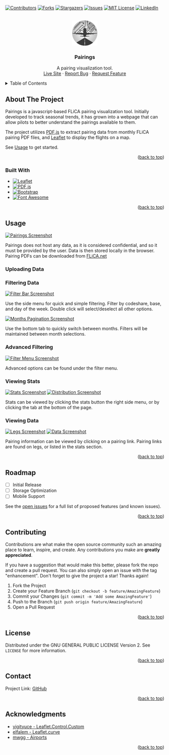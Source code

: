 <!-- Improved compatibility of back to top link: See: https://github.com/othneildrew/Best-README-Template/pull/73 -->
<a name="readme-top"></a>
<!--
*** Thanks for checking out the Best-README-Template. If you have a suggestion
*** that would make this better, please fork the repo and create a pull request
*** or simply open an issue with the tag "enhancement".
*** Don't forget to give the project a star!
*** Thanks again! Now go create something AMAZING! :D
-->



<!-- PROJECT SHIELDS -->
<!--
*** I'm using markdown "reference style" links for readability.
*** Reference links are enclosed in brackets [ ] instead of parentheses ( ).
*** See the bottom of this document for the declaration of the reference variables
*** for contributors-url, forks-url, etc. This is an optional, concise syntax you may use.
*** https://www.markdownguide.org/basic-syntax/#reference-style-links
-->
[![Contributors][contributors-shield]][contributors-url]
[![Forks][forks-shield]][forks-url]
[![Stargazers][stars-shield]][stars-url]
[![Issues][issues-shield]][issues-url]
[![MIT License][license-shield]][license-url]
[![LinkedIn][linkedin-shield]][linkedin-url]



<!-- PROJECT LOGO -->
<br />
<div align="center">
  <a href="https://github.com/DaveBC/pairings">
    <img src="assets/images/logo.png" alt="Logo" width="80" height="80">
  </a>

<h3 align="center">Pairings</h3>

  <p align="center">
    A pairing visualization tool.
    <br />
    <a href="https://davebc.github.io/pairings/">Live Site</a>
    ·
    <a href="https://github.com/DaveBC/pairings/issues">Report Bug</a>
    ·
    <a href="https://github.com/DaveBC/pairings/issues">Request Feature</a>
  </p>
</div>



<!-- TABLE OF CONTENTS -->
<details>
  <summary>Table of Contents</summary>
  <ol>
    <li>
      <a href="#about-the-project">About The Project</a>
      <ul>
        <li><a href="#built-with">Built With</a></li>
      </ul>
    </li>
    <li><a href="#usage">Usage</a></li>
    <li><a href="#roadmap">Roadmap</a></li>
    <li><a href="#contributing">Contributing</a></li>
    <li><a href="#license">License</a></li>
    <li><a href="#contact">Contact</a></li>
    <li><a href="#acknowledgments">Acknowledgments</a></li>
  </ol>
</details>



<!-- ABOUT THE PROJECT -->
## About The Project

<!-- [![Product Name Screen Shot][product-screenshot]](https://example.com) -->

Pairings is a javascript-based FLiCA pairing visualization tool. Initially developed to track seasonal trends, it has grown into a webpage that can allow pilots to better understand the pairings available to them.

The project utilizes [PDF.js][PDF.js-url] to extract pairing data from monthly FLiCA pairing PDF files, and [Leaflet][Leaflet-url] to display the flights on a map.

See <a href="#usage">Usage</a> to get started.

<p align="right">(<a href="#readme-top">back to top</a>)</p>



### Built With

* [![Leaflet][Leaflet]][Leaflet-url]
* [![PDF.js][PDF.js]][PDF.js-url]
* [![Bootstrap][Bootstrap.com]][Bootstrap-url]
* [![Font Awesome][Font Awesome]][Font Awesome-url]

<p align="right">(<a href="#readme-top">back to top</a>)</p>

<!-- USAGE EXAMPLES -->
## Usage

[![Pairings Screenshot][product-screenshot]](https://davebc.github.io/pairings)

Pairings does not host any data, as it is considered confidential, and so it must be provided by the user. Data is then stored locally in the browser.
Pairing PDFs can be downloaded from [FLiCA.net](https://flica.net)

### Uploading Data

### Filtering Data

[![Filter Bar Screenshot][filter-bar-screenshot]](https://davebc.github.io/pairings)

Use the side menu for quick and simple filtering. Filter by codeshare, base, and day of the week.
Double click will select/deselect all other options.

[![Months Pagination Screenshot][months-screenshot]](https://davebc.github.io/pairings)

Use the bottom tab to quickly switch between months. Filters will be maintained between month selections.

### Advanced Filtering

[![Filter Menu Screenshot][filter-menu-screenshot]](https://davebc.github.io/pairings)

Advanced options can be found under the filter menu.

### Viewing Stats

[![Stats Screenshot][stats-screenshot]](https://davebc.github.io/pairings)
[![Distribution Screenshot][distribution-screenshot]](https://davebc.github.io/pairings)

Stats can be viewed by clicking the stats button the right side menu, or by clicking the tab at the bottom of the page.

### Viewing Data

[![Legs Screenshot][leg-screenshot]](https://davebc.github.io/pairings)
[![Data Screenshot][data-screenshot]](https://davebc.github.io/pairings)

Pairing information can be viewed by clicking on a pairing link. Pairing links are found on legs, or listed in the stats section.

<p align="right">(<a href="#readme-top">back to top</a>)</p>



<!-- ROADMAP -->
## Roadmap

- [ ] Initial Release
- [ ] Storage Optimization
- [ ] Mobile Support

See the [open issues](https://github.com/DaveBC/pairings/issues) for a full list of proposed features (and known issues).

<p align="right">(<a href="#readme-top">back to top</a>)</p>



<!-- CONTRIBUTING -->
## Contributing

Contributions are what make the open source community such an amazing place to learn, inspire, and create. Any contributions you make are **greatly appreciated**.

If you have a suggestion that would make this better, please fork the repo and create a pull request. You can also simply open an issue with the tag "enhancement".
Don't forget to give the project a star! Thanks again!

1. Fork the Project
2. Create your Feature Branch (`git checkout -b feature/AmazingFeature`)
3. Commit your Changes (`git commit -m 'Add some AmazingFeature'`)
4. Push to the Branch (`git push origin feature/AmazingFeature`)
5. Open a Pull Request

<p align="right">(<a href="#readme-top">back to top</a>)</p>



<!-- LICENSE -->
## License

Distributed under the GNU GENERAL PUBLIC LICENSE Version 2. See `LICENSE` for more information.

<p align="right">(<a href="#readme-top">back to top</a>)</p>



<!-- CONTACT -->
## Contact

Project Link: [GitHub](https://github.com/DaveBC/pairings/)

<p align="right">(<a href="#readme-top">back to top</a>)</p>



<!-- ACKNOWLEDGMENTS -->
## Acknowledgments

* [yigityuce - Leaflet.Control.Custom](https://github.com/yigityuce/Leaflet.Control.Custom)
* [elfalem - Leaflet.curve](https://github.com/elfalem/Leaflet.curve)
* [mwgg - Airports](https://github.com/mwgg/Airports)

<p align="right">(<a href="#readme-top">back to top</a>)</p>



<!-- MARKDOWN LINKS & IMAGES -->
<!-- https://www.markdownguide.org/basic-syntax/#reference-style-links -->
[contributors-shield]: https://img.shields.io/github/contributors/DaveBC/pairings.svg?style=for-the-badge
[contributors-url]: https://github.com/DaveBC/pairings/graphs/contributors
[forks-shield]: https://img.shields.io/github/forks/DaveBC/pairings.svg?style=for-the-badge
[forks-url]: https://github.com/DaveBC/pairings/network/members
[stars-shield]: https://img.shields.io/github/stars/DaveBC/pairings.svg?style=for-the-badge
[stars-url]: https://github.com/DaveBC/pairings/stargazers
[issues-shield]: https://img.shields.io/github/issues/DaveBC/pairings.svg?style=for-the-badge
[issues-url]: https://github.com/DaveBC/pairings/issues
[license-shield]: https://img.shields.io/github/license/DaveBC/pairings.svg?style=for-the-badge
[license-url]: https://github.com/DaveBC/pairings/blob/master/LICENSE.txt
[linkedin-shield]: https://img.shields.io/badge/-LinkedIn-black.svg?style=for-the-badge&logo=linkedin&colorB=555
[linkedin-url]: https://linkedin.com/in/davidbanwellclode
[product-screenshot]: images/screenshots/fullscreen.jpg
[months-screenshot]: images/screenshots/months.jpg
[stats-screenshot]: images/screenshots/stats.jpg
[distribution-screenshot]: images/screenshots/distributions.jpg
[leg-screenshot]: images/screenshots/legs.jpg
[data-screenshot]: images/screenshots/pairing.jpg
[filter-menu-screenshot]: images/screenshots/filter_menu.jpg
[filter-bar-screenshot]: images/screenshots/filter_expand.png
[Leaflet]: https://img.shields.io/static/v1?style=for-the-badge&message=Leaflet&color=199900&logo=Leaflet&logoColor=FFFFFF&label=
[Leaflet-url]: https://leafletjs.com/
[Bootstrap.com]: https://img.shields.io/badge/Bootstrap-563D7C?style=for-the-badge&logo=bootstrap&logoColor=white
[Bootstrap-url]: https://getbootstrap.com/
[PDF.js-url]: https://mozilla.github.io/pdf.js/
[PDF.js]: https://img.shields.io/static/v1?style=for-the-badge&message=PDF.js&color=orange&logo=Mozilla&logoColor=FFFFFF&label=
[Font Awesome]: https://img.shields.io/static/v1?style=for-the-badge&message=Font+Awesome&color=528DD7&logo=Font+Awesome&logoColor=FFFFFF&label=
[Font Awesome-url]: https://fontawesome.com/
[JQuery.com]: https://img.shields.io/badge/jQuery-0769AD?style=for-the-badge&logo=jquery&logoColor=white
[JQuery-url]: https://jquery.com 
